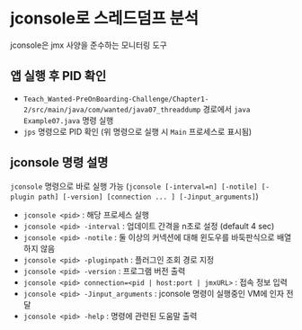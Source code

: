 # jconsole로 스레드덤프 분석
jconsole은 jmx 사양을 준수하는 모니터링 도구

## 앱 실행 후 PID 확인
* `Teach_Wanted-PreOnBoarding-Challenge/Chapter1-2/src/main/java/com/wanted/java07_threaddump` 경로에서 `java Example07.java` 명령 실행
* `jps` 명령으로 PID 확인 (위 명령으로 실행 시 `Main` 프로세스로 표시됨)

## jconsole 명령 설명
`jconsole` 명령으로 바로 실행 가능 (`jconsole [-interval=n] [-notile] [-plugin path] [-version] [connection ... ] [-Jinput_arguments]`)

* `jconsole <pid>` : 해당 프로세스 실행
* `jconsole <pid> -interval` : 업데이트 간격을 n초로 설정 (default 4 sec)
* `jconsole <pid> -notile` : 둘 이상의 커넥션에 대해 윈도우를 바둑판식으로 배열하지 않음
* `jconsole <pid> -pluginpath` : 플러그인 조회 경로 지정
* `jconsole <pid> -version` : 프로그램 버전 출력
* `jconsole <pid> connection=<pid | host:port | jmxURL>` : 접속 정보 입력
* `jconsole <pid> -Jinput_arguments` : jconsole 명령이 실행중인 VM에 인자 전달
* `jconsole <pid> -help` : 명령에 관련된 도움말 출력
